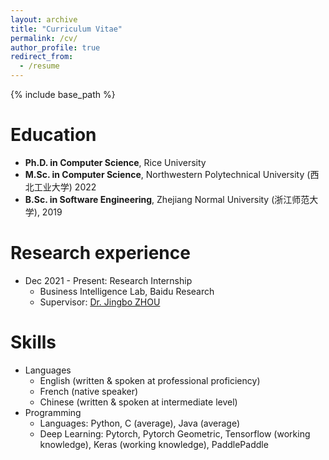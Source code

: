 ```yaml
---
layout: archive
title: "Curriculum Vitae"
permalink: /cv/
author_profile: true
redirect_from:
  - /resume
---
```


{% include base_path %}

Education
======
* **Ph.D. in Computer Science**, Rice University 
* **M.Sc. in Computer Science**, Northwestern Polytechnical University (西北工业大学) 2022
* **B.Sc. in Software Engineering**, Zhejiang Normal University (浙江师范大学), 2019

Research experience
======
* Dec 2021 - Present: Research Internship
  * Business Intelligence Lab, Baidu Research
  * Supervisor: [Dr. Jingbo ZHOU](http://zhoujingbo.github.io/) 

<!-- * Fall 2015: Research Assistant
  * Github University
  * Duties included: Merging pull requests
  * Supervisor: Professor Hub -->
  

Skills
======
* Languages
  * English (written & spoken at professional proficiency)
  * French (native speaker)
  * Chinese (written & spoken at intermediate level)
* Programming
  * Languages: Python, C (average), Java (average)
  * Deep Learning: Pytorch, Pytorch Geometric, Tensorflow (working knowledge), Keras (working knowledge), PaddlePaddle


<!-- Publications
======
  <ul>{% for post in site.publications %}
    {% include archive-single-cv.html %}
  {% endfor %}</ul>
   -->
<!-- Talks
======
  <ul>{% for post in site.talks %}
    {% include archive-single-talk-cv.html %}
  {% endfor %}</ul> -->
  
<!-- Teaching
======
  <ul>{% for post in site.teaching %}
    {% include archive-single-cv.html %}
  {% endfor %}</ul> -->
  
<!-- Service and leadership
======
* Currently signed in to 43 different slack teams -->
